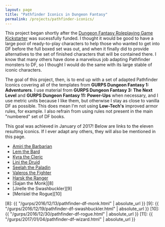 ```yaml
---
layout: page
title: "Pathfinder Iconics in Dungeon Fantasy"
permalink: /projects/pathfinder-iconics/
---
```


This project began shortly after
the [Dungeon Fantasy Roleplaying Game Kickstarter][0] was sucessfully funded. I
thought it would be good to have a large pool of ready-to-play characters to
help those who wanted to get into DF before the full boxed set was out, and when
it finally did to provide alternatives to the set of finished characters that
will be contained there. I know that many others have done a marvelous job
adapting Pathfinder monsters to DF, so I thought I would do the same with its
large stable of iconic characters.

The goal of this project, then, is to end up with a set of adapted Pathfinder
Iconics covering all of the templates from **GURPS Dungeon Fantasy 1:
Adventurers**. I use material from **GURPS Dungeon Fantasy 3: The Next Level**
and **GURPS Dungeon Fantasy 11: Power-Ups** when necessary, and I use metric
units because I like them, but otherwise I stay as close to vanilla DF as
possible. This does mean I'm not using **Low-Tech's** improved armor rules, for
example. I also refrain from using rules not present in the main "numbered" set
of DF books.

This goal was achieved in January of 2017! Below are links to the eleven
resulting iconics. If I ever adapt any others, they will also be mentioned in
this page.

- [Amiri the Barbarian][1]
- [Lem the Bard][2]
- [Kyra the Cleric][3]
- [Lini the Druid][4]
- [Seelah the Paladin][5]
- [Valeros the Fighter][6]
- [Harsk the Ranger][7]
- [Sajan the Monk][8]
- [Jirelle the Swashbuckler][9]
- [Merisiel the Rogue][10]


[1]: https://bira.github.io/octopus-carnival/gurps/2016/10/02/pathfinder-df-barbarian.html
[2]: https://bira.github.io/octopus-carnival/gurps/2016/10/08/pathfinder-df-bard.html
[3]: https://bira.github.io/octopus-carnival/gurps/2016/10/15/pathfinder-df-cleric.html
[4]: https://bira.github.io/octopus-carnival/gurps/2016/10/23/pathfinder-df-druid.html
[5]: https://bira.github.io/octopus-carnival/gurps/2016/11/20/pathfinder-df-paladin.html
[6]: https://bira.github.io/octopus-carnival/gurps/2016/11/27/pathfinder-df-knight.html
[7]: https://bira.github.io/octopus-carnival/gurps/2016/12/05/pathfinder-df-ranger.html
[8]: {{ "/gurps/2016/12/13/pathfinder-df-monk.html" | absolute_url }}
[9]: {{ "/gurps/2016/12/19/pathfinder-df-swashbuckler.html" | absolute_url }}
[10]: {{ "/gurps/2016/12/30/pathfinder-df-rogue.html" | absolute_url }}
[11]: {{ "/gurps/2017/01/04/pathfinder-df-wizard.html" | absolute_url }}

[0]: https://www.kickstarter.com/projects/847271320/dungeon-fantasy-roleplaying-game-powered-by-gurps
